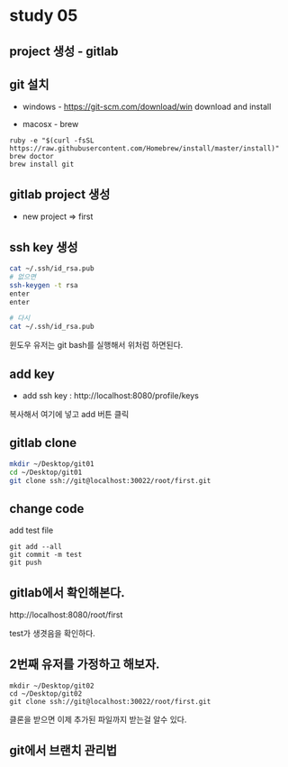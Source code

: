 # study 05

## project 생성  - gitlab

## git 설치 

* windows - https://git-scm.com/download/win download and install 

* macosx - brew
```
ruby -e "$(curl -fsSL https://raw.githubusercontent.com/Homebrew/install/master/install)"
brew doctor
brew install git
```


## gitlab project 생성

* new project => first

## ssh key 생성 

```bash
cat ~/.ssh/id_rsa.pub
# 없으면 
ssh-keygen -t rsa
enter
enter 

# 다시 
cat ~/.ssh/id_rsa.pub
```

윈도우 유저는 git bash를 실행해서 위처럼 하면된다.

## add key 
* add ssh key  :   http://localhost:8080/profile/keys 

복사해서 여기에 넣고 add 버튼 클릭

## gitlab clone
```bash
mkdir ~/Desktop/git01
cd ~/Desktop/git01
git clone ssh://git@localhost:30022/root/first.git
```

## change code 

add test file

```
git add --all 
git commit -m test
git push 
```

## gitlab에서 확인해본다. 

http://localhost:8080/root/first

test가 생겻음을 확인하다.

## 2번째 유저를 가정하고 해보자.

```
mkdir ~/Desktop/git02
cd ~/Desktop/git02
git clone ssh://git@localhost:30022/root/first.git
```

클론을 받으면 이제 추가된 파일까지 받는걸 알수 있다.

## git에서 브랜치 관리법


